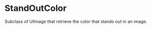 StandOutColor
=============

Subclass of UIImage that retrieve the color that stands out in an image.

